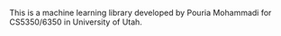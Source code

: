 This is a machine learning library developed by Pouria Mohammadi for CS5350/6350 in University of Utah.
